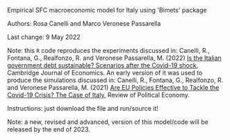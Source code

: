 Empirical SFC macroeconomic model for Italy using 'Bimets' package

Authors: Rosa Canelli and Marco Veronese Passarella

Last change: 9 May 2022

Note: this `R` code reproduces the experiments discussed in: Canelli, R., Fontana, G., Realfonzo, R. and Veronese Passarella, M. (2022) [Is the Italian government debt sustainable? Scenarios after the Covid-19 shock](https://academic.oup.com/cje/article-abstract/46/3/581/6584486), Cambridge Journal of Economics. An early version of it was used to produce the simulations discussed in: Canelli, R., Fontana, G., Realfonzo, R. and Veronese Passarella, M. (2021) [Are EU Policies Effective to Tackle the Covid-19 Crisis? The Case of Italy](https://www.tandfonline.com/doi/full/10.1080/09538259.2021.1876477), Review of Political Economy.

Instructions: just download the file and run/source it!

Note: a new, revised and advanced, version of this model/code will be released by the end of 2023.
